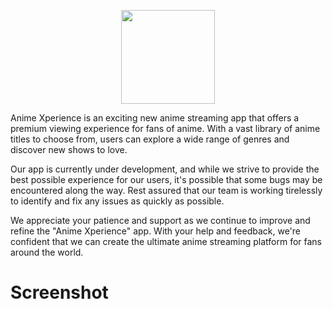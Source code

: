 <p align="center"><a href="https://github.com/Naawaal/Anime-Xperience"><img src="/meta/android/animexstream.png" width="150"></a></p> 

Anime Xperience is an exciting new anime streaming app that offers a premium viewing experience for fans of anime. With a vast library of anime titles to choose from, users can explore a wide range of genres and discover new shows to love.

Our app is currently under development, and while we strive to provide the best possible experience for our users, it's possible that some bugs may be encountered along the way. Rest assured that our team is working tirelessly to identify and fix any issues as quickly as possible.

We appreciate your patience and support as we continue to improve and refine the "Anime Xperience" app. With your help and feedback, we're confident that we can create the ultimate anime streaming platform for fans around the world.


# Screenshot 
